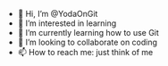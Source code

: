 - 👋 Hi, I’m @YodaOnGit
- 👀 I’m interested in learning
- 🌱 I’m currently learning how to use Git
- 💞️ I’m looking to collaborate on coding
- 📫 How to reach me: just think of me

<!---
YodaOnGit/YodaOnGit is a ✨ special ✨ repository because its `README.md` (this file) appears on your GitHub profile.
You can click the Preview link to take a look at your changes.
--->
